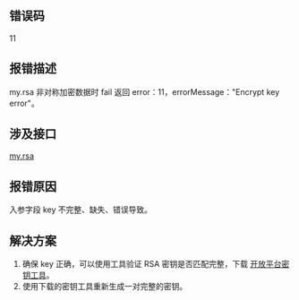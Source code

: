 ## 错误码
11

## 报错描述
my.rsa 非对称加密数据时 fail 返回 error：11，errorMessage："Encrypt key error"。

## 涉及接口
[my.rsa](https://opendocs.alipay.com/mini/api/data-safe)

## 报错原因
入参字段 key 不完整、缺失、错误导致。

## 解决方案

1. 确保 key 正确，可以使用工具验证 RSA 密钥是否匹配完整，下载 [开放平台密钥工具](https://opendocs.alipay.com/common/02kipk)。<br />
2. 使用下载的密钥工具重新生成一对完整的密钥。
